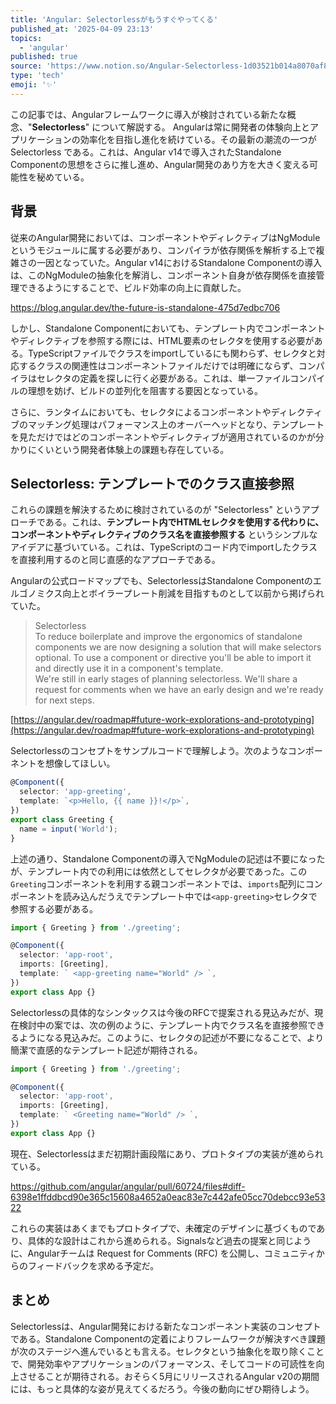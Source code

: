 ```yaml
---
title: 'Angular: Selectorlessがもうすぐやってくる'
published_at: '2025-04-09 23:13'
topics:
  - 'angular'
published: true
source: 'https://www.notion.so/Angular-Selectorless-1d03521b014a8070af87dfbe63ce9c9a'
type: 'tech'
emoji: '✨'
---
```


この記事では、Angularフレームワークに導入が検討されている新たな概念、"**Selectorless**" について解説する。 Angularは常に開発者の体験向上とアプリケーションの効率化を目指し進化を続けている。その最新の潮流の一つが Selectorless である。これは、Angular v14で導入されたStandalone Componentの思想をさらに推し進め、Angular開発のあり方を大きく変える可能性を秘めている。

## 背景

従来のAngular開発においては、コンポーネントやディレクティブはNgModuleというモジュールに属する必要があり、コンパイラが依存関係を解析する上で複雑さの一因となっていた。Angular v14におけるStandalone Componentの導入は、このNgModuleの抽象化を解消し、コンポーネント自身が依存関係を直接管理できるようにすることで、ビルド効率の向上に貢献した。

https://blog.angular.dev/the-future-is-standalone-475d7edbc706

しかし、Standalone Componentにおいても、テンプレート内でコンポーネントやディレクティブを参照する際には、HTML要素のセレクタを使用する必要がある。TypeScriptファイルでクラスをimportしているにも関わらず、セレクタと対応するクラスの関連性はコンポーネントファイルだけでは明確にならず、コンパイラはセレクタの定義を探しに行く必要がある。これは、単一ファイルコンパイルの理想を妨げ、ビルドの並列化を阻害する要因となっている。

さらに、ランタイムにおいても、セレクタによるコンポーネントやディレクティブのマッチング処理はパフォーマンス上のオーバーヘッドとなり、テンプレートを見ただけではどのコンポーネントやディレクティブが適用されているのかが分かりにくいという開発者体験上の課題も存在している。

## Selectorless: テンプレートでのクラス直接参照

これらの課題を解決するために検討されているのが "Selectorless" というアプローチである。これは、**テンプレート内でHTMLセレクタを使用する代わりに、コンポーネントやディレクティブのクラス名を直接参照する** というシンプルなアイデアに基づいている。これは、TypeScriptのコード内でimportしたクラスを直接利用するのと同じ直感的なアプローチである。

Angularの公式ロードマップでも、SelectorlessはStandalone Componentのエルゴノミクス向上とボイラープレート削減を目指すものとして以前から掲げられていた。

> Selectorless  
> To reduce boilerplate and improve the ergonomics of standalone components we are now designing a solution that will make selectors optional. To use a component or directive you'll be able to import it and directly use it in a component's template.  
> We're still in early stages of planning selectorless. We'll share a request for comments when we have an early design and we're ready for next steps.

[https://angular.dev/roadmap#future-work-explorations-and-prototyping](https://angular.dev/roadmap#future-work-explorations-and-prototyping)

Selectorlessのコンセプトをサンプルコードで理解しよう。次のようなコンポーネントを想像してほしい。

```typescript
@Component({
  selector: 'app-greeting',
  template: `<p>Hello, {{ name }}!</p>`,
})
export class Greeting {
  name = input('World');
}
```

上述の通り、Standalone Componentの導入でNgModuleの記述は不要になったが、テンプレート内での利用には依然としてセレクタが必要であった。この`Greeting`コンポーネントを利用する親コンポーネントでは、`imports`配列にコンポーネントを読み込んだうえでテンプレート中では`<app-greeting>`セレクタで参照する必要がある。

```typescript
import { Greeting } from './greeting';

@Component({
  selector: 'app-root',
  imports: [Greeting],
  template: ` <app-greeting name="World" /> `,
})
export class App {}
```

Selectorlessの具体的なシンタックスは今後のRFCで提案される見込みだが、現在検討中の案では、次の例のように、テンプレート内でクラス名を直接参照できるようになる見込みだ。このように、セレクタの記述が不要になることで、より簡潔で直感的なテンプレート記述が期待される。

```typescript
import { Greeting } from './greeting';

@Component({
  selector: 'app-root',
  imports: [Greeting],
  template: ` <Greeting name="World" /> `,
})
export class App {}
```

現在、Selectorlessはまだ初期計画段階にあり、プロトタイプの実装が進められている。

https://github.com/angular/angular/pull/60724/files#diff-6398e1ffddbcd90e365c15608a4652a0eac83e7c442afe05cc70debcc93e5322

これらの実装はあくまでもプロトタイプで、未確定のデザインに基づくものであり、具体的な設計はこれから進められる。Signalsなど過去の提案と同じように、Angularチームは Request for Comments (RFC) を公開し、コミュニティからのフィードバックを求める予定だ。

## まとめ

Selectorlessは、Angular開発における新たなコンポーネント実装のコンセプトである。Standalone Componentの定着によりフレームワークが解決すべき課題が次のステージへ進んでいるとも言える。セレクタという抽象化を取り除くことで、開発効率やアプリケーションのパフォーマンス、そしてコードの可読性を向上させることが期待される。おそらく5月にリリースされるAngular v20の期間には、もっと具体的な姿が見えてくるだろう。今後の動向にぜひ期待しよう。
